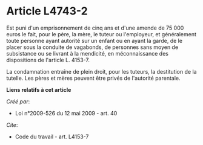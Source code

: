 # Article L4743-2

Est puni d'un emprisonnement de cinq ans et d'une amende de 75 000 euros le fait, pour le père, la mère, le tuteur ou
l'employeur, et généralement toute personne ayant autorité sur un enfant ou en ayant la garde, de le placer sous la conduite
de vagabonds, de personnes sans moyen de subsistance ou se livrant à la mendicité, en méconnaissance des dispositions de
l'article L. 4153-7. 

La condamnation entraîne de plein droit, pour les tuteurs, la destitution de la tutelle. Les pères et mères peuvent être
privés de l'autorité parentale.

**Liens relatifs à cet article**

_Créé par_:

  - Loi n°2009-526 du 12 mai 2009 - art. 40

_Cite_:

  - Code du travail - art. L4153-7
